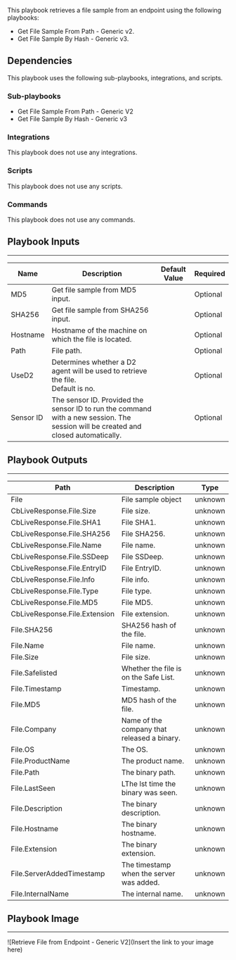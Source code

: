 This playbook retrieves a file sample from an endpoint using the following playbooks:
- Get File Sample From Path - Generic v2.
- Get File Sample By Hash - Generic v3.

## Dependencies
This playbook uses the following sub-playbooks, integrations, and scripts.

### Sub-playbooks
* Get File Sample From Path - Generic V2
* Get File Sample By Hash - Generic v3

### Integrations
This playbook does not use any integrations.

### Scripts
This playbook does not use any scripts.

### Commands
This playbook does not use any commands.

## Playbook Inputs
---

| **Name** | **Description** | **Default Value** | **Required** |
| --- | --- | --- | --- |
| MD5 | Get file sample from MD5 input. |  | Optional |
| SHA256 | Get file sample from SHA256 input. |  | Optional |
| Hostname | Hostname of the machine on which the file is located. |  | Optional |
| Path | File path. |  | Optional |
| UseD2 | Determines whether a D2 agent will be used to retrieve the file.<br/>Default is no. |  | Optional |
| Sensor ID | The sensor ID. Provided the sensor ID to run the command with a new session. The session will be created and closed automatically. |  | Optional |

## Playbook Outputs
---

| **Path** | **Description** | **Type** |
| --- | --- | --- |
| File | File sample object | unknown |
| CbLiveResponse.File.Size | File size. | unknown |
| CbLiveResponse.File.SHA1 | File SHA1. | unknown |
| CbLiveResponse.File.SHA256 | File SHA256. | unknown |
| CbLiveResponse.File.Name | File name. | unknown |
| CbLiveResponse.File.SSDeep | File SSDeep. | unknown |
| CbLiveResponse.File.EntryID | File EntryID. | unknown |
| CbLiveResponse.File.Info | File info. | unknown |
| CbLiveResponse.File.Type | File type. | unknown |
| CbLiveResponse.File.MD5 | File MD5. | unknown |
| CbLiveResponse.File.Extension | File extension. | unknown |
| File.SHA256 | SHA256 hash of the file. | unknown |
| File.Name | File name. | unknown |
| File.Size | File size. | unknown |
| File.Safelisted | Whether the file is on the Safe List. | unknown |
| File.Timestamp | Timestamp. | unknown |
| File.MD5 | MD5 hash of the file. | unknown |
| File.Company | Name of the company that released a binary. | unknown |
| File.OS | The OS. | unknown |
| File.ProductName | The product name. | unknown |
| File.Path | The binary path. | unknown |
| File.LastSeen | LThe lst time the binary was seen. | unknown |
| File.Description | The binary description. | unknown |
| File.Hostname | The binary hostname. | unknown |
| File.Extension | The binary extension. | unknown |
| File.ServerAddedTimestamp | The timestamp when the server was added. | unknown |
| File.InternalName | The internal name. | unknown |

## Playbook Image
---
![Retrieve File from Endpoint - Generic V2](Insert the link to your image here)